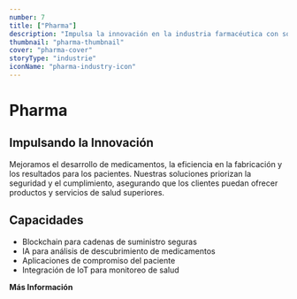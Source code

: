 ```yaml
---
number: 7
title: ["Pharma"]
description: "Impulsa la innovación en la industria farmacéutica con soluciones que mejoran la investigación, agilizan la producción y aseguran el cumplimiento normativo."
thumbnail: "pharma-thumbnail"
cover: "pharma-cover"
storyType: "industrie"
iconName: "pharma-industry-icon"
---
```


# Pharma

## Impulsando la Innovación

Mejoramos el desarrollo de medicamentos, la eficiencia en la fabricación y los resultados para los pacientes. Nuestras soluciones priorizan la seguridad y el cumplimiento, asegurando que los clientes puedan ofrecer productos y servicios de salud superiores.

## Capacidades

* Blockchain para cadenas de suministro seguras
* IA para análisis de descubrimiento de medicamentos
* Aplicaciones de compromiso del paciente
* Integración de IoT para monitoreo de salud

**Más Información**